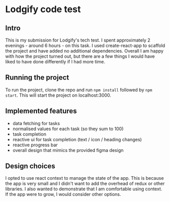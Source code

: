 # Lodgify code test 

## Intro
This is my submission for Lodgify's tech test. I spent approximately 2 evenings - around 6 hours - on this task. I used create-react-app to scaffold the project and have added no additional dependencies. Overall I am happy with how the project turned out, but there are a few things I would have liked to have done differently if I had more time.

## Running the project
To run the project, clone the repo and run `npm install` followed by `npm start`. This will start the project on localhost:3000.

## Implemented features
- data fetching for tasks
- normalised values for each task (so they sum to 100)
- task completion
- reactive ui for task completion (text / icon / heading changes)
- reactive progress bar
- overall design that mimics the provided figma design

## Design choices
I opted to use react context to manage the state of the app. This is because the app is very small and I didn't want to add the overhead of redux or other libraries. I also wanted to demonstrate that I am comfortable using context. If the app were to grow, I would consider other options.